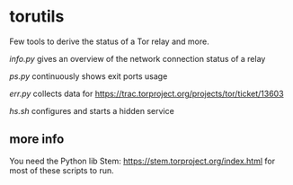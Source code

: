 # torutils
Few tools to derive the status of a Tor relay and more.

*info.py* gives an overview of the network connection status of a relay

*ps.py* continuously shows exit ports usage

*err.py* collects data for https://trac.torproject.org/projects/tor/ticket/13603

*hs.sh* configures and starts a hidden service

## more info
You need the Python lib Stem: https://stem.torproject.org/index.html for most of these scripts to run.

